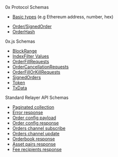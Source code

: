 0x Protocol Schemas

*   [Basic types](https://github.com/0xProject/0x-monorepo/blob/development/packages/json-schemas/schemas/basic_type_schemas.ts) (e.g Ethereum address, number, hex)
<!-- *   [ECSignature](https://github.com/0xProject/0x-monorepo/blob/d4c1b3b0bd26e730ce6687469cdf7283877543e1/packages/json-schemas/schemas/ec_signature_schema.ts) -->
*   [Order/SignedOrder](https://github.com/0xProject/0x-monorepo/blob/development/packages/json-schemas/schemas/order_schemas.ts)
*   [OrderHash](https://github.com/0xProject/0x-monorepo/blob/development/packages/json-schemas/schemas/order_hash_schema.ts)

0x.js Schemas

*   [BlockRange](https://github.com/0xProject/0x-monorepo/blob/development/packages/json-schemas/schemas/block_range_schema.ts)
*   [IndexFilter Values](https://github.com/0xProject/0x-monorepo/blob/development/packages/json-schemas/schemas/index_filter_values_schema.ts)
*   [OrderFillRequests](https://github.com/0xProject/0x-monorepo/blob/development/packages/json-schemas/schemas/order_fill_requests_schema.ts)
*   [OrderCancellationRequests](https://github.com/0xProject/0x-monorepo/blob/development/packages/json-schemas/schemas/order_cancel_schema.ts)
*   [OrderFillOrKillRequests](https://github.com/0xProject/0x-monorepo/blob/development/packages/json-schemas/schemas/order_fill_or_kill_requests_schema.ts)
*   [SignedOrders](https://github.com/0xProject/0x-monorepo/blob/development/packages/json-schemas/schemas/signed_orders_schema.ts)
*   [Token](https://github.com/0xProject/0x-monorepo/blob/development/packages/json-schemas/schemas/token_schema.ts)
*   [TxData](https://github.com/0xProject/0x-monorepo/blob/development/packages/json-schemas/schemas/tx_data_schema.ts)

Standard Relayer API Schemas

*   [Paginated collection](https://github.com/0xProject/0x-monorepo/blob/development/packages/json-schemas/schemas/paginated_collection_schema.ts)
*   [Error response](https://github.com/0xProject/0x-monorepo/blob/development/packages/json-schemas/schemas/relayer_api_error_response_schema.ts)
*   [Order config payload](https://github.com/0xProject/0x-monorepo/blob/development/packages/json-schemas/schemas/relayer_api_order_config_payload_schema.ts)
*   [Order config response](https://github.com/0xProject/0x-monorepo/blob/development/packages/json-schemas/schemas/relayer_api_order_config_response_schema.ts)
*   [Orders channel subscribe](https://github.com/0xProject/0x-monorepo/blob/development/packages/json-schemas/schemas/relayer_api_orders_channel_subscribe_schema.ts)
*   [Orders channel update](https://github.com/0xProject/0x-monorepo/blob/development/packages/json-schemas/schemas/relayer_api_orders_channel_update_response_schema.ts)
*   [Orderbook response](https://github.com/0xProject/0x-monorepo/blob/development/packages/json-schemas/schemas/relayer_api_orderbook_response_schema.ts)
*   [Asset pairs response](https://github.com/0xProject/0x-monorepo/blob/development/packages/json-schemas/schemas/relayer_api_asset_pairs_response_schema.ts)
*   [Fee recipients response](https://github.com/0xProject/0x-monorepo/blob/development/packages/json-schemas/schemas/relayer_api_fee_recipients_response_schema.ts)
